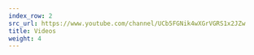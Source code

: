 ```yaml
---
index_row: 2
src_url: https://www.youtube.com/channel/UCb5FGNik4wXGrVGRS1x2JZw
title: Videos
weight: 4
---
```

